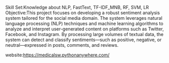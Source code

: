 Skill Set:Knowledge about NLP, FastText, TF-IDF_MNB, RF, SVM, LR
Objective:This project focuses on developing a robust sentiment analysis system tailored for the social media domain. The system leverages natural language processing (NLP) techniques and machine learning algorithms to analyze and interpret user-generated content on platforms such as Twitter, Facebook, and Instagram. By processing large volumes of textual data, the system can detect and classify sentiments—such as positive, negative, or neutral—expressed in posts, comments, and reviews. 

website:https://medicalsw.pythonanywhere.com/
